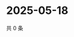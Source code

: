 # 2025-05-18

共 0 条

<!-- BEGIN ZHIHUQUESTIONS -->
<!-- 最后更新时间 Sun May 18 2025 19:08:39 GMT+0800 (China Standard Time) -->

<!-- END ZHIHUQUESTIONS -->
